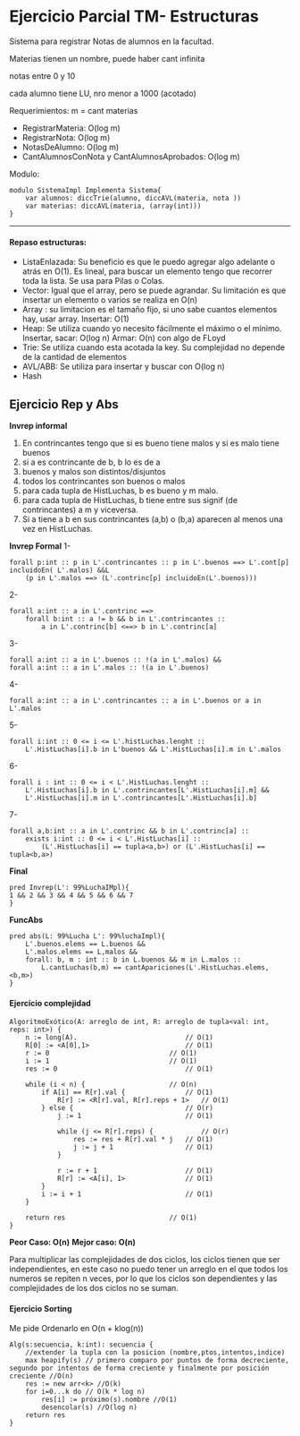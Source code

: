 # Ejercicio Parcial TM- Estructuras
Sistema para registrar Notas de alumnos en la facultad.

Materias tienen un nombre, puede haber cant infinita

notas entre 0 y 10

cada alumno tiene LU, nro menor a 1000 (acotado)

Requerimientos: 
m = cant materias
* RegistrarMateria: O(log m)
* RegistrarNota: O(log m)
* NotasDeAlumno: O(log m)
* CantAlumnosConNota y CantAlumnosAprobados: O(log m)

Modulo:
    
    modulo SistemaImpl Implementa Sistema{
        var alumnos: diccTrie(alumno, diccAVL(materia, nota ))
        var materias: diccAVL(materia, (array(int)))
    }  
<hr>

#### Repaso estructuras:
* ListaEnlazada: Su beneficio es que le puedo agregar algo adelante o atrás en O(1).
   Es lineal, para buscar un elemento tengo que recorrer toda la lista. Se usa para Pilas o Colas.
* Vector: Igual que el array, pero se puede agrandar. Su limitación es que insertar un elemento o varios se realiza en O(n)
* Array : su limitacion es el tamaño fijo, si uno sabe cuantos elementos hay, usar array. 
  Insertar: O(1)
* Heap: Se utiliza cuando yo necesito fácilmente el máximo o el mínimo.
   Insertar, sacar: O(log n)
   Armar: O(n) con algo de FLoyd
* Trie: Se utiliza cuando esta acotada la key. Su complejidad no depende de la cantidad de elementos
* AVL/ABB: Se utiliza para insertar y buscar con O(log n)
* Hash

## Ejercicio Rep y Abs

**Invrep informal**
1. En contrincantes tengo que si es bueno tiene malos y si es malo tiene buenos
2. si a es contrincante de b, b lo es de a
3. buenos y malos son distintos/disjuntos
4. todos los contrincantes son buenos o malos
5. para cada tupla de HistLuchas, b es bueno y m malo.
6. para cada tupla de HistLuchas, b tiene entre sus signif (de contrincantes) a m y viceversa.
7. Si a tiene a b en sus contrincantes (a,b) o (b,a) aparecen al menos una vez en HistLuchas.

**Invrep Formal**
1- 
    
    forall p:int :: p in L'.contrincantes :: p in L'.buenos ==> L'.cont[p] incluidoEn( L'.malos) &&L
        (p in L'.malos ==> (L'.contrinc[p] incluidoEn(L'.buenos))) 

2- 
    
    forall a:int :: a in L'.contrinc ==>
        forall b:int :: a != b && b in L'.contrincantes ::
            a in L'.contrinc[b] <==> b in L'.contrinc[a]
3-

    forall a:int :: a in L'.buenos :: !(a in L'.malos) && 
    forall a:int :: a in L'.malos :: !(a in L'.buenos)
4-

    forall a:int :: a in L'.contrincantes :: a in L'.buenos or a in L'.malos
5-

    forall i:int :: 0 <= i <= L'.histLuchas.lenght ::
        L'.HistLuchas[i].b in L'buenos && L'.HistLuchas[i].m in L'.malos
6-

    forall i : int :: 0 <= i < L'.HistLuchas.lenght ::
        L'.HistLuchas[i].b in L'.contrincantes[L'.HistLuchas[i].m] &&
        L'.HistLuchas[i].m in L'.contrincantes[L'.HistLuchas[i].b]
7- 
    
    forall a,b:int :: a in L'.contrinc && b in L'.contrinc[a] ::
        exists i:int :: 0 <= i < L'.HistLuchas[i] ::
            (L'.HistLuchas[i] == tupla<a,b>) or (L'.HistLuchas[i] == tupla<b,a>)

**Final**

    pred Invrep(L': 99%LuchaIMpl){
    1 && 2 && 3 && 4 && 5 && 6 && 7
    }

**FuncAbs**

    pred abs(L: 99%Lucha L': 99%luchaImpl){
        L'.buenos.elems == L.buenos &&
        L'.malos.elems == L,malos &&
        forall: b, m : int :: b in L.buenos && m in L.malos :: 
            L.cantLuchas(b,m) == cantApariciones(L'.HistLuchas.elems, <b,m>)
    }

#### Ejercicio complejidad
    AlgoritmoExótico(A: arreglo de int, R: arreglo de tupla<val: int, reps: int>) {
        n := long(A).   						// O(1)
        R[0] := <A[0],1> 						// O(1)
        r := 0								// O(1)
        i := 1								// O(1)
        res := 0								// O(1)
        
        while (i < n) {						// O(n)
            if A[i] == R[r].val {				// O(1)
                R[r] := <R[r].val, R[r].reps + 1>	// O(1)
            } else {							// O(r)
                j := 1							// O(1)
                
                while (j <= R[r].reps) {			// O(r)
                    res := res + R[r].val * j 	// O(1)    	
                    j := j + 1					// O(1)
                }

                r := r + 1						// O(1)	
                R[r] := <A[i], 1>				// O(1)
            }
            i := i + 1							// O(1)
        }
        
        return res 							// O(1)	
    }

**Peor Caso: O(n)**
**Mejor caso: O(n)**

Para multiplicar las complejidades de dos ciclos, los ciclos tienen que ser independientes, en este caso no puedo tener un arreglo en el que todos los numeros se repiten n veces, por lo que los ciclos son dependientes y las complejidades de los dos ciclos no se suman.

#### Ejercicio Sorting
Me pide Ordenarlo en O(n + klog(n))

    Alg(s:secuencia, k:int): secuencia {
        //extender la tupla con la posicion (nombre,ptos,intentos,indice)
        max heapify(s) // primero comparo por puntos de forma decreciente, segundo por intentos de forma creciente y finalmente por posición creciente //O(n)
        res := new arr<k> //O(k)
        for i=0...k do // O(k * log n)
            res[i] := próximo(s).nombre //O(1)
            desencolar(s) //O(log n)
        return res
    }
    
